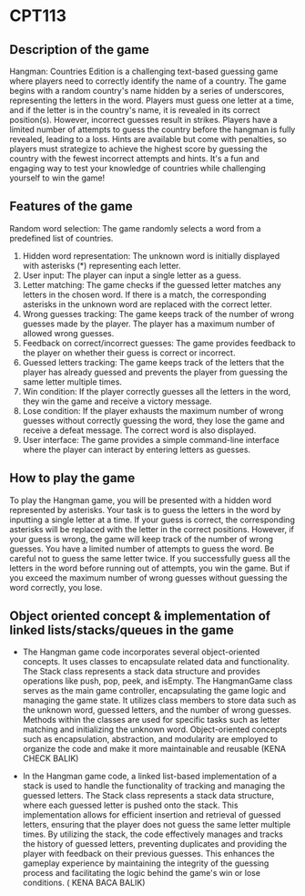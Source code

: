 # CPT113
## Description of the game 

Hangman: Countries Edition is a challenging text-based guessing game where players need to correctly identify the name of a country. The game begins with a random country's name hidden by a series of underscores, representing the letters in the word. Players must guess one letter at a time, and if the letter is in the country's name, it is revealed in its correct position(s). However, incorrect guesses result in strikes. Players have a limited number of attempts to guess the country before the hangman is fully revealed, leading to a loss. Hints are available but come with penalties, so players must strategize to achieve the highest score by guessing the country with the fewest incorrect attempts and hints. It's a fun and engaging way to test your knowledge of countries while challenging yourself to win the game!


## Features of the game 

Random word selection: The game randomly selects a word from a predefined list of countries.

1) Hidden word representation: The unknown word is initially displayed with asterisks (*) representing each letter.
2) User input: The player can input a single letter as a guess.
3) Letter matching: The game checks if the guessed letter matches any letters in the chosen word. If there is a match, the corresponding asterisks in the unknown word are replaced with the correct letter.
4) Wrong guesses tracking: The game keeps track of the number of wrong guesses made by the player. The player has a maximum number of allowed wrong guesses.
5) Feedback on correct/incorrect guesses: The game provides feedback to the player on whether their guess is correct or incorrect.
6) Guessed letters tracking: The game keeps track of the letters that the player has already guessed and prevents the player from guessing the same letter multiple times.
7) Win condition: If the player correctly guesses all the letters in the word, they win the game and receive a victory message.
8) Lose condition: If the player exhausts the maximum number of wrong guesses without correctly guessing the word, they lose the game and receive a defeat message. The correct word is also displayed.
9) User interface: The game provides a simple command-line interface where the player can interact by entering letters as guesses.

## How to play the game 

To play the Hangman game, you will be presented with a hidden word represented by asterisks. Your task is to guess the letters in the word by inputting a single letter at a time. If your guess is correct, the corresponding asterisks will be replaced with the letter in the correct positions. However, if your guess is wrong, the game will keep track of the number of wrong guesses. You have a limited number of attempts to guess the word. Be careful not to guess the same letter twice. If you successfully guess all the letters in the word before running out of attempts, you win the game. But if you exceed the maximum number of wrong guesses without guessing the word correctly, you lose.


## Object oriented concept & implementation of linked lists/stacks/queues in the game

* The Hangman game code incorporates several object-oriented concepts. It uses classes to encapsulate related data and functionality. The Stack class represents a stack data structure and provides operations like push, pop, peek, and isEmpty. The HangmanGame class serves as the main game controller, encapsulating the game logic and managing the game state. It utilizes class members to store data such as the unknown word, guessed letters, and the number of wrong guesses. Methods within the classes are used for specific tasks such as letter matching and initializing the unknown word. Object-oriented concepts such as encapsulation, abstraction, and modularity are employed to organize the code and make it more maintainable and reusable (KENA CHECK BALIK)

* In the Hangman game code, a linked list-based implementation of a stack is used to handle the functionality of tracking and managing the guessed letters. The Stack class represents a stack data structure, where each guessed letter is pushed onto the stack. This implementation allows for efficient insertion and retrieval of guessed letters, ensuring that the player does not guess the same letter multiple times. By utilizing the stack, the code effectively manages and tracks the history of guessed letters, preventing duplicates and providing the player with feedback on their previous guesses. This enhances the gameplay experience by maintaining the integrity of the guessing process and facilitating the logic behind the game's win or lose conditions. ( KENA BACA BALIK) 

